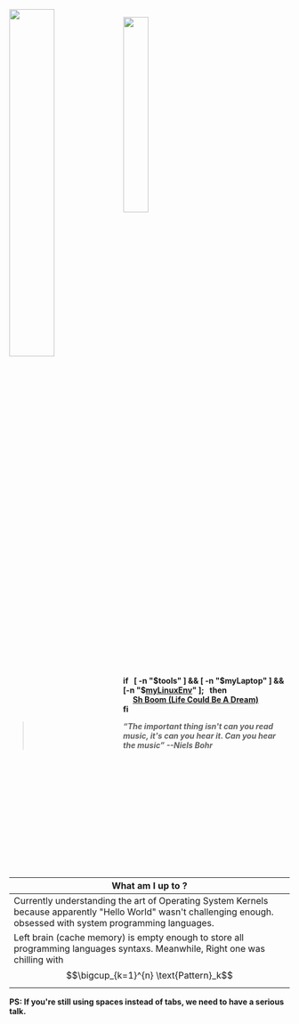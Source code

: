 <!-- <kbd><img src="assets/india.png"></kbd> -->
<div hignt="40%" width="40%" object-fit="contain">
  <img hignt="40%" width="40%" object-fit="contain" align="left" src="https://github.com/user-attachments/assets/db487305-1916-4473-a56a-1a35dd9beef8"/>
</div>


<a href="#"><img style="width:30%" src="https://skillicons.dev/icons?i=js,c,go,lua,bash,arch,vim"></a>

**if &nbsp; [ -n "$tools" ]  && [ -n "$myLaptop" ] && [-n "$[myLinuxEnv](https://github.com/ashudevcodes/dotfiles)" ]; &nbsp; then <br>
      &ensp;&ensp; [Sh Boom (Life Could Be A Dream)](https://www.youtube.com/watch?v=iIfeceS0i4c) <br>
fi**
      
>  ***“The important thing isn't can you read music, it's can you hear it. Can you hear the music” --Niels Bohr***

|  What am I up to ? |
| ------------- |
| Currently understanding the art of Operating System Kernels because apparently "Hello World" wasn't challenging enough. obsessed with system programming languages.
Left brain (cache memory) is empty enough to store all programming languages syntaxs. Meanwhile, Right one was chilling with $$\bigcup_{k=1}^{n} \text{Pattern}_k$$ |


        

<p><strong>PS: If you're still using spaces instead of tabs, we need to have a serious talk.</strong></p>

